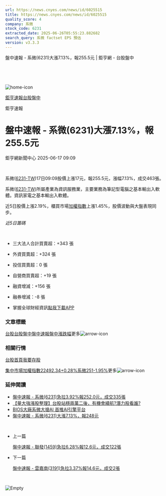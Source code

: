 ```yaml
---
url: https://news.cnyes.com/news/id/6025515
title: https://news.cnyes.com/news/id/6025515
quality_score: 4
company: 系微
stock_code: 6231
extracted_date: 2025-06-26T05:55:23.882682
search_query: 系微 factset EPS 預估
version: v3.3.3
---
```


盤中速報 - 系微(6231)大漲7.13%，報255.5元 | 鉅亨網 - 台股盤中

‌

‌

![home-icon](/assets/icons/breadCrumb/symbol-icon-home.svg)

[鉅亨速報](/news/cat/anue_live)[台股盤中](/news/cat/tw_live)

鉅亨速報

# 盤中速報 - 系微(6231)大漲7.13%，報255.5元

鉅亨網新聞中心 2025-06-17 09:09

‌

系微([6231-TW](https://www.cnyes.com/twstock/6231))17日09:09股價上漲17元，報255.5元，漲幅7.13%，成交463張。

系微([6231-TW](https://www.cnyes.com/twstock/6231))所屬產業為資訊服務業，主要業務為筆記型電腦之基本輸出入軟體。資訊家電之基本輸出入軟體。

近5日股價上漲2.19%，櫃買市場[加權指數](https://invest.cnyes.com/index/TWS/TSE01)上漲1.45%，股價波動與大盤表現同步。

*近5日籌碼*

‌

* 三大法人合計買賣超：+343 張
* 外資買賣超：+324 張
* 投信買賣超：0 張
* 自營商買賣超：+19 張
* 融資增減：+156 張
* 融券增減：-8 張

* 掌握全球財經資訊[點我下載APP](http://www.cnyes.com/app/?utm_source=mweb&utm_medium=HamMenuBanner&utm_campaign=fixed&utm_content=entr)

### 文章標籤

[台股](https://news.cnyes.com/tag/台股 "台股")[台股盤中](https://news.cnyes.com/tag/台股盤中 "台股盤中")[盤中速報](https://news.cnyes.com/tag/盤中速報 "盤中速報")[盤中漲跌幅](https://news.cnyes.com/tag/盤中漲跌幅 "盤中漲跌幅")更多![arrow-icon](/assets/icons/arrows/arrow-down.svg)

### 相關行情

[台股首頁](https://www.cnyes.com/twstock)[我要存股](https://supr.link/8OHaU)

[集中市場加權指數22492.34+0.28%](https://invest.cnyes.com/index/TWS/TSE01)[系微251-1.95%](https://www.cnyes.com/twstock/6231)更多![arrow-icon](/assets/icons/arrows/arrow-down.svg)

### 延伸閱讀

* [盤中速報 - 系微(6231)急拉3.92%報252.0元，成交335張](/news/id/6025503)
* [【量大強漲股整理】台股站穩兩萬二後，有機會續航?潛力股看誰?](/news/id/6016796)
* [BIOS大廠系微大搶AI 首推AI引擎平台](/news/id/5986850)
* [盤中速報 - 系微(6231)大漲7.13%，報248元](/news/id/5974096)

‌

* 上一篇

  [盤中速報 - 聯發(1459)急拉6.28%報12.6元，成交122張](/news/id/6025812)
* 下一篇

  [盤中速報 - 雲嘉南(3191)急拉3.37%報14.6元，成交2張](/news/id/6024313)

‌

![Empty](/assets/icons/skeleton/empty-image.svg)

‌